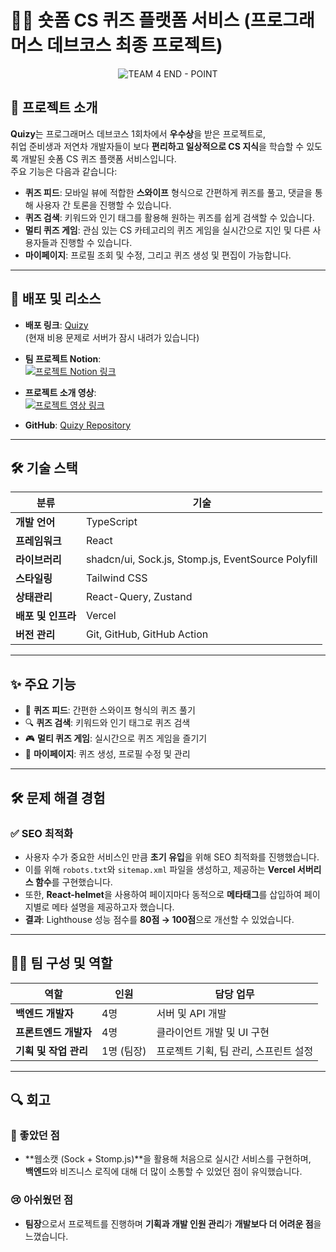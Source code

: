# 🧑‍💻 숏폼 CS 퀴즈 플랫폼 서비스 (프로그래머스 데브코스 최종 프로젝트)

</div>

<div align=center>

![TEAM 4 END - POINT](https://github.com/user-attachments/assets/0262f3d9-ab9e-44ec-8a86-5c7dd703a66f)

</div>

## 📌 프로젝트 소개  
**Quizy**는 프로그래머스 데브코스 1회차에서 **우수상**을 받은 프로젝트로,  
취업 준비생과 저연차 개발자들이 보다 **편리하고 일상적으로 CS 지식**을 학습할 수 있도록 개발된 숏폼 CS 퀴즈 플랫폼 서비스입니다.  
주요 기능은 다음과 같습니다:

- **퀴즈 피드**: 모바일 뷰에 적합한 **스와이프** 형식으로 간편하게 퀴즈를 풀고, 댓글을 통해 사용자 간 토론을 진행할 수 있습니다.
- **퀴즈 검색**: 키워드와 인기 태그를 활용해 원하는 퀴즈를 쉽게 검색할 수 있습니다.
- **멀티 퀴즈 게임**: 관심 있는 CS 카테고리의 퀴즈 게임을 실시간으로 지인 및 다른 사용자들과 진행할 수 있습니다.
- **마이페이지**: 프로필 조회 및 수정, 그리고 퀴즈 생성 및 편집이 가능합니다.

---

## 🚀 배포 및 리소스 
- **배포 링크**: [Quizy](https://quizy-fe.vercel.app/)  
  (현재 비용 문제로 서버가 잠시 내려가 있습니다)
  
- **팀 프로젝트 Notion**:  
  [![프로젝트 Notion 링크](https://github.com/user-attachments/assets/bb1eb154-071d-4acd-a83d-2e62f048d716)](https://snapdragon-canary-315.notion.site/Team04-EndPoint-1584af60efb7809e99fedaa490f2cbc9?pvs=4)

- **프로젝트 소개 영상**:  
  [![프로젝트 영상 링크](https://github.com/user-attachments/assets/8a797cee-9587-44f8-a3ea-ed7f5e5e3534)](https://www.youtube.com/watch?v=K8iRQxYGXew)

- **GitHub**: [Quizy Repository](https://github.com/prgrms-web-devcourse-final-project/WEB1_1_Endpoint_FE)

---

## 🛠 기술 스택  
| 분류        | 기술  |
|------------|--------------------------|
| **개발 언어**  | TypeScript |
| **프레임워크** | React |
| **라이브러리** | shadcn/ui, Sock.js, Stomp.js, EventSource Polyfill |
| **스타일링** | Tailwind CSS |
| **상태관리** | React-Query, Zustand |
| **배포 및 인프라** | Vercel |
| **버전 관리** | Git, GitHub, GitHub Action |

---

## ✨ 주요 기능  
- 📲 **퀴즈 피드**: 간편한 스와이프 형식의 퀴즈 풀기  
- 🔍 **퀴즈 검색**: 키워드와 인기 태그로 퀴즈 검색  
- 🎮 **멀티 퀴즈 게임**: 실시간으로 퀴즈 게임을 즐기기  
- 📝 **마이페이지**: 퀴즈 생성, 프로필 수정 및 관리  

---

## 🛠 문제 해결 경험  
### ✅ SEO 최적화  
- 사용자 수가 중요한 서비스인 만큼 **초기 유입**을 위해 SEO 최적화를 진행했습니다.  
- 이를 위해 `robots.txt`와 `sitemap.xml` 파일을 생성하고, 제공하는 **Vercel 서버리스 함수**를 구현했습니다.  
- 또한, **React-helmet**을 사용하여 페이지마다 동적으로 **메타태그**를 삽입하여 페이지별로 메타 설명을 제공하고자 했습니다.  
- **결과**: Lighthouse 성능 점수를 **80점 → 100점**으로 개선할 수 있었습니다.

---

## 👨‍💻 팀 구성 및 역할  
| 역할 | 인원 | 담당 업무 |
|------|------|-------------------------|
| **백엔드 개발자** | 4명 | 서버 및 API 개발 |
| **프론트엔드 개발자** | 4명 | 클라이언트 개발 및 UI 구현 |
| **기획 및 작업 관리** | 1명 (팀장) | 프로젝트 기획, 팀 관리, 스프린트 설정 |

---

## 🔍 회고  
### 🌟 좋았던 점  
- **웹소캣 (Sock + Stomp.js)**을 활용해 처음으로 실시간 서비스를 구현하며,  
  **백엔드**와 비즈니스 로직에 대해 더 많이 소통할 수 있었던 점이 유익했습니다.

### 😢 아쉬웠던 점  
- **팀장**으로서 프로젝트를 진행하며 **기획과 개발 인원 관리**가 **개발보다 더 어려운 점**을 느꼈습니다.  
